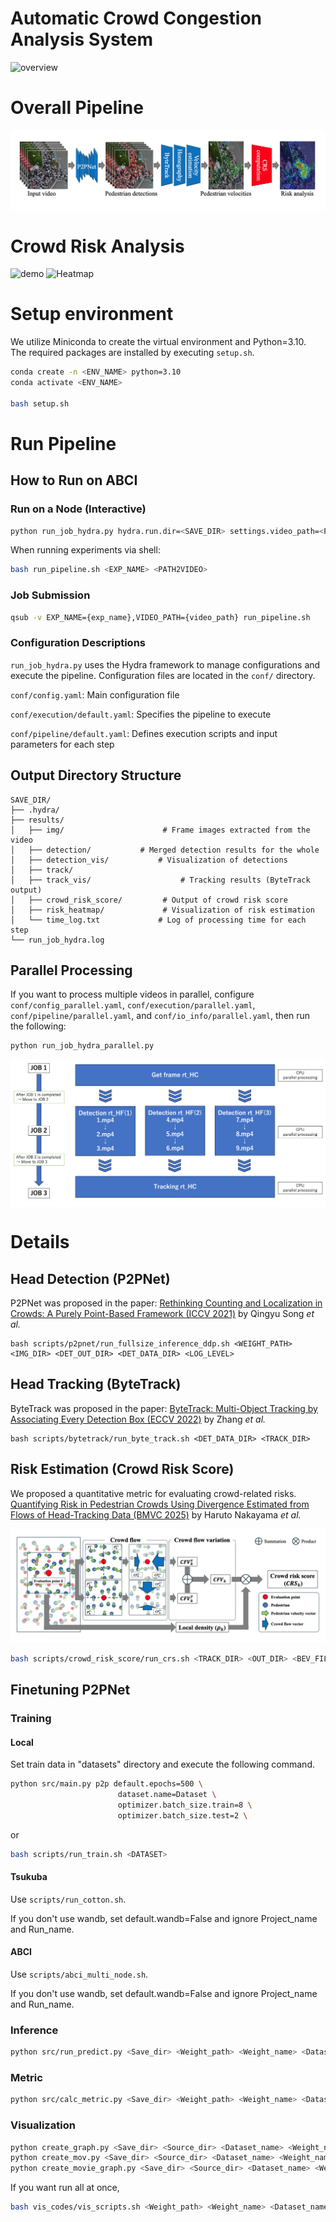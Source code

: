 # Automatic Crowd Congestion Analysis System 
![overview](figs/overview.gif)

# Overall Pipeline
<img src="figs/pipeline.png" alt="Pipeline" style="display:block; margin-bottom:30px;" />

# Crowd Risk Analysis
![demo](figs/graph.gif)
<img src="figs/heatmap.png" alt="Heatmap" />

# Setup environment

We utilize Miniconda to create the virtual environment and Python=3.10.  
The required packages are installed by executing `setup.sh`.

```bash
conda create -n <ENV_NAME> python=3.10
conda activate <ENV_NAME>

bash setup.sh
```

# Run Pipeline

## How to Run on ABCI

### Run on a Node (Interactive)
```bash
python run_job_hydra.py hydra.run.dir=<SAVE_DIR> settings.video_path=<PATH2VIDEO>
```

When running experiments via shell:
```bash
bash run_pipeline.sh <EXP_NAME> <PATH2VIDEO>
```

### Job Submission
```bash
qsub -v EXP_NAME={exp_name},VIDEO_PATH={video_path} run_pipeline.sh
```

### Configuration Descriptions

`run_job_hydra.py` uses the Hydra framework to manage configurations and execute the pipeline. Configuration files are located in the `conf/` directory.

`conf/config.yaml`: Main configuration file

`conf/execution/default.yaml`: Specifies the pipeline to execute

`conf/pipeline/default.yaml`: Defines execution scripts and input parameters for each step


## Output Directory Structure
```
SAVE_DIR/
├── .hydra/ 
├── results/
│   ├── img/                      # Frame images extracted from the video
│   ├── detection/           # Merged detection results for the whole 
│   ├── detection_vis/           # Visualization of detections
│   ├── track/
│   ├── track_vis/                    # Tracking results (ByteTrack output)
│   ├── crowd_risk_score/         # Output of crowd risk score
│   ├── risk_heatmap/             # Visualization of risk estimation
│   └── time_log.txt             # Log of processing time for each step
└── run_job_hydra.log  
```

## Parallel Processing
If you want to process multiple videos in parallel, configure `conf/config_parallel.yaml`, `conf/execution/parallel.yaml`, `conf/pipeline/parallel.yaml`, and `conf/io_info/parallel.yaml`, then run the following:
```bash
python run_job_hydra_parallel.py
```
<img src="figs/parallel_processing.png" alt="parallel_processing" style="display:block; margin-bottom:30px;" />

# Details
## Head Detection (P2PNet)
P2PNet was proposed in the paper:
[Rethinking Counting and Localization in Crowds: A Purely Point-Based Framework (ICCV 2021)](https://openaccess.thecvf.com/content/ICCV2021/html/Song_Rethinking_Counting_and_Localization_in_Crowds_A_Purely_Point-Based_Framework_ICCV_2021_paper.html)
by Qingyu Song *et al.*
```
bash scripts/p2pnet/run_fullsize_inference_ddp.sh <WEIGHT_PATH> <IMG_DIR> <DET_OUT_DIR> <DET_DATA_DIR> <LOG_LEVEL>
```

## Head Tracking (ByteTrack)
ByteTrack was proposed in the paper:
[ByteTrack: Multi-Object Tracking by Associating Every Detection Box (ECCV 2022)](https://arxiv.org/abs/2110.06864)
by Zhang *et al.*
```
bash scripts/bytetrack/run_byte_track.sh <DET_DATA_DIR> <TRACK_DIR>
```

## Risk Estimation (Crowd Risk Score)
We proposed a quantitative metric for evaluating crowd-related risks.
[Quantifying Risk in Pedestrian Crowds Using Divergence Estimated from Flows of Head-Tracking Data (BMVC 2025)]()
by Haruto Nakayama *et al.*

<img src="figs/method_flow.png" alt="Process for computing Crowd Risk Score (CRS)" />


```bash
bash scripts/crowd_risk_score/run_crs.sh <TRACK_DIR> <OUT_DIR> <BEV_FILE> <MAP_SIZE_FILE>
```

## Finetuning P2PNet

### Training

#### Local
Set train data in "datasets" directory and execute the following command.

```bash
python src/main.py p2p default.epochs=500 \
                        dataset.name=Dataset \
                        optimizer.batch_size.train=8 \
                        optimizer.batch_size.test=2 \
```
or 
```bash
bash scripts/run_train.sh <DATASET>
```

#### Tsukuba

Use `scripts/run_cotton.sh`.

If you don't use wandb, set default.wandb=False and ignore Project_name and Run_name.

#### ABCI

Use `scripts/abci_multi_node.sh`.

If you don't use wandb, set default.wandb=False and ignore Project_name and Run_name.

### Inference

```bash
python src/run_predict.py <Save_dir> <Weight_path> <Weight_name> <Dataset_name>
```

### Metric

```bash
python src/calc_metric.py <Save_dir> <Weight_path> <Weight_name> <Dataset_name>
```


### Visualization

```bash
python create_graph.py <Save_dir> <Source_dir> <Dataset_name> <Weight_name>
python create_mov.py <Save_dir> <Source_dir> <Dataset_name> <Weight_name>
python create_movie_graph.py <Save_dir> <Source_dir> <Dataset_name> <Weight_name>
```

If you want run all at once,
```bash
bash vis_codes/vis_scripts.sh <Weight_path> <Weight_name> <Dataset_name>
```

